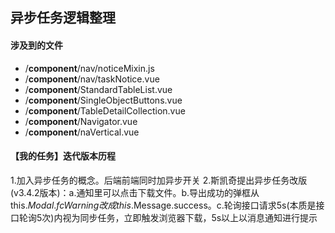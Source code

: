 ## 异步任务逻辑整理
#### 涉及到的文件
* /__component__/nav/noticeMixin.js
* /__component__/nav/taskNotice.vue
* /__component__/StandardTableList.vue
* /__component__/SingleObjectButtons.vue
* /__component__/TableDetailCollection.vue
* /__component__/Navigator.vue
* /__component__/naVertical.vue

#### 【我的任务】迭代版本历程
1.加入异步任务的概念。后端前端同时加异步开关
2.斯凯奇提出异步任务改版(v3.4.2版本)：a.通知里可以点击下载文件。b.导出成功的弹框从this.$Modal.fcWarning改成this.$Message.success。c.轮询接口请求5s(本质是接口轮询5次)内视为同步任务，立即触发浏览器下载，5s以上以消息通知进行提示
